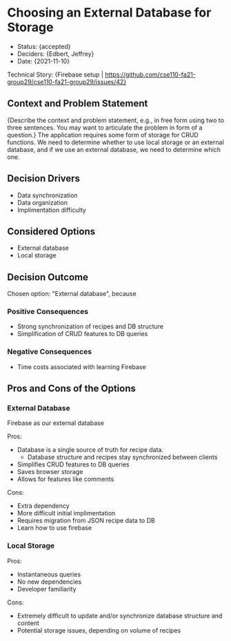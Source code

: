# Choosing an External Database for Storage

* Status: {accepted} <!-- optional -->
* Deciders: {Edbert, Jeffrey} <!-- optional -->
* Date: {2021-11-10} <!-- optional -->

Technical Story: {Firebase setup | https://github.com/cse110-fa21-group29/cse110-fa21-group29/issues/42} <!-- optional -->

## Context and Problem Statement

{Describe the context and problem statement, e.g., in free form using two to three sentences. You may want to articulate the problem in form of a question.}
The application requires some form of storage for CRUD functions. We need to determine whether to use local storage or an external database, and if we use an external database, we need to determine which one.

## Decision Drivers <!-- optional -->

* Data synchronization
* Data organization
* Implimentation difficulty

## Considered Options

* External database
* Local storage

## Decision Outcome

Chosen option: "External database", because 

### Positive Consequences <!-- optional -->

* Strong synchronization of recipes and DB structure
* Simplification of CRUD features to DB queries

### Negative Consequences <!-- optional -->

* Time costs associated with learning Firebase

## Pros and Cons of the Options <!-- optional -->

### External Database

Firebase as our external database <!-- optional -->

Pros:
* Database is a single source of truth for recipe data.
  * Database structure and recipes stay synchronized between clients
* Simplifies CRUD features to DB queries
* Saves browser storage
* Allows for features like comments

Cons:
* Extra dependency
* More difficult initial implimentation
* Requires migration from JSON recipe data to DB
* Learn how to use firebase

### Local Storage

Pros:
* Instantaneous queries
* No new dependencies
* Developer familiarity

Cons:
* Extremely difficult to update and/or synchronize database structure and content
* Potential storage issues, depending on volume of recipes

<!-- markdownlint-disable-file MD013 -->
